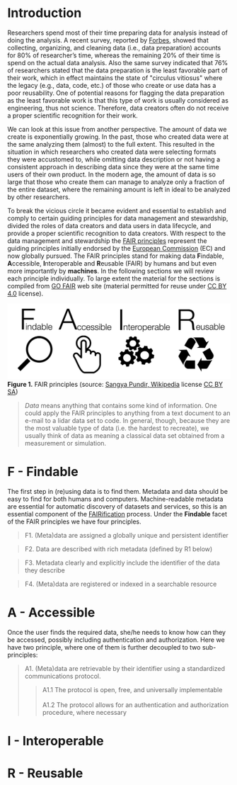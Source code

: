 # Introduction


Researchers spend most of their time preparing data for analysis instead of doing the analysis. A recent survey, reported by [Forbes](https://bit.ly/2WwVPho), showed that collecting, organizing, and cleaning data  (i.e., data preparation) accounts for 80% of researcher’s time, whereas the remaining 20% of their time is spend on the actual data analysis. Also the same survey indicated that 76% of researchers stated that the data preparation is the least favorable part of their work, which in effect maintains the state of "circulus vitiosus" where the legacy (e.g., data, code, etc.) of those who create or use data has a poor reusability. One of potential reasons for flagging the data preparation as the least favorable work is that this type of work is usually considered as engineering, thus not science. Therefore, data creators often do not receive a proper scientific recognition for their work.

We can look at this issue from another perspective. The amount of data we create is exponentially growing. In the past, those who created data were at the same analyzing them (almost) to the full extent. This resulted in the situation in which researchers who created data were selecting formats they were accustomed to, while omitting data description or not having a consistent approach in describing data since they were at the same time users of their own product. In the modern age, the amount of data is so large that those who create them can manage to analyze only a fraction of the entire dataset, where the remaining amount is left in ideal to be analyzed by other researchers.

To break the vicious circle it became evident and essential to establish and comply to certain guiding principles for data management and stewardship, divided the roles of data creators and data users in data lifecycle, and provide a proper scientific recognition to data creators. With respect to the data management and stewardship the [FAIR principles](https://www.nature.com/articles/sdata201618) represent the guiding principles initially endorsed by the [European Commission](https://ec.europa.eu/research/participants/data/ref/h2020/grants_manual/hi/oa_pilot/h2020-hi-oa-data-mgt_en.pdf) (EC) and now globally pursued. The FAIR principles stand for making data **F**indable, **A**ccessible, **I**nteroperable and **R**eusable (FAIR) by humans and but even more importantly by **machines**. In the following sections we will review each principle individually. To large extent the material for the sections is compiled from [GO FAIR](https://www.go-fair.org/) web site (material permitted for reuse under [CC BY 4.0](https://creativecommons.org/licenses/by/4.0/) license).

![FAIR principles](./img/FAIR_data_principles.jpg)
**Figure 1.** FAIR principles (source: [Sangya Pundir, Wikipedia](https://commons.wikimedia.org/w/index.php?title=User:SangyaPundir&action=edit&redlink=1) license [CC BY SA](https://creativecommons.org/licenses/by-sa/4.0/deed.en))

> _Data_ means anything that contains some kind of information. One could apply the FAIR principles to anything from a text document to an e-mail to a lidar data set to code. In general, though, because they are the most valuable type of data (i.e. the hardest to recreate), we usually think of data as meaning a classical data set obtained from a measurement or simulation.

# F - Findable
The first step in (re)using data is to find them. Metadata and data should be easy to find for both humans and computers. Machine-readable metadata are essential for automatic discovery of datasets and services, so this is an essential component of the [FAIRification](https://www.go-fair.org/fair-principles/fairification-process/) process. Under the **Findable** facet of the FAIR principles we have four principles.


> F1. (Meta)data are assigned a globally unique and persistent identifier



> F2. Data are described with rich metadata (defined by R1 below)


> F3. Metadata clearly and explicitly include the identifier of the data they describe


>F4. (Meta)data are registered or indexed in a searchable resource


# A - Accessible
Once the user finds the required data, she/he needs to know how can they be accessed, possibly including authentication and authorization. Here we have two principle, where one of them is further decoupled to two sub-principles:

> A1. (Meta)data are retrievable by their identifier using a standardized communications protocol.
>> A1.1 The protocol is open, free, and universally implementable<br> <br>
>>A1.2 The protocol allows for an authentication and authorization procedure, where necessary



# I - Interoperable

# R - Reusable
